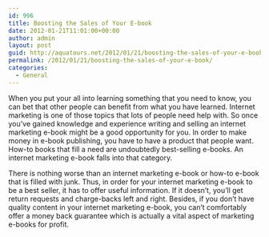 ```yaml
---
id: 996
title: Boosting the Sales of Your E-book
date: 2012-01-21T11:01:00+00:00
author: admin
layout: post
guid: http://aquatours.net/2012/01/21/boosting-the-sales-of-your-e-book/
permalink: /2012/01/21/boosting-the-sales-of-your-e-book/
categories:
  - General
---
```

When you put your all into learning something that you need to know, you can bet that other people can benefit from what you have learned. Internet marketing is one of those topics that lots of people need help with. So once you&#8217;ve gained knowledge and experience writing and selling an internet marketing e-book might be a good opportunity for you. In order to make money in e-book publishing, you have to have a product that people want. How-to books that fill a need are undoubtedly best-selling e-books. An internet marketing e-book falls into that category.

There is nothing worse than an internet marketing e-book or how-to e-book that is filled with junk. Thus, in order for your internet marketing e-book to be a best seller, it has to offer useful information. If it doesn&#8217;t, you&#8217;ll get return requests and charge-backs left and right. Besides, if you don&#8217;t have quality content in your internet marketing e-book, you can&#8217;t comfortably offer a money back guarantee which is actually a vital aspect of marketing e-books for profit.